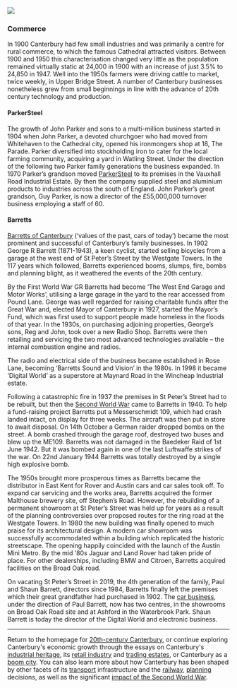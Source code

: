 <a href="https://dev.visual-essays.app"><img src="https://dev-visual-essays.netlify.app/images/ve-button.png"/></a>
<param author="Richard Maltby" banner="https://stor.artstor.org/stor/c35dcc83-8c83-4e82-8a7e-0d012287b919" layout="vtl" title="20th-Century Canterbury: Commerce" ve-config=""/>

<param aliases="Canterbury" eid="Q29303" ve-entity=""/>
<param aliases="Cathedral" eid="Q29265" ve-entity=""/>
<param aliases="Watling Street" eid="Q1434239" ve-entity=""/>
<param aliases="Westgate Towers" eid="Q104815065" ve-entity=""/>
<param aliases="First World War" eid="Q361" ve-entity=""/>
<param aliases="Mayor of Canterbury" eid="Q20089350" ve-entity=""/>
<param aliases="Messerschmidt 109" eid="Q155639" ve-entity=""/>
<param aliases="Baedeker Raid" eid="Q669528" ve-entity=""/>
<param aliases="Upper Bridge Street" eid="Q26535561" ve-entity=""/>
<param aliases="Whitehaven" eid="Q1012481" ve-entity=""/>
<param aliases="Wincheap" eid="Q8023755" ve-entity=""/>

### Commerce

In 1900 Canterbury had few small industries and was primarily a centre for rural commerce, to which the famous Cathedral attracted visitors. Between 1900 and 1950 this characterisation changed very little as the population remained virtually static at 24,000 in 1900 with an increase of just 3.5% to 24,850 in 1947. Well into the 1950s farmers were driving cattle to market, twice weekly, in Upper Bridge Street. A number of Canterbury businesses nonetheless grew from small beginnings in line with the advance of 20th century technology and production.
<param attribution="Public domain, photo from Léon et Lévy" label="Cattle market at Canterbury around 1900" url="https://stor.artstor.org/stor/5129a00d-b3c8-46f1-b40c-fe241d7d0479" ve-image=""/>
<param attribution="Connor Treston, by kind permission" label="Market area today" url="https://stor.artstor.org/stor/03bbed1c-285e-4f1b-b03f-6169a6afca1c" ve-image=""/>
<param center="Q26535561" ve-map="" zoom="15"/>

#### ParkerSteel

The growth of John Parker and sons to a multi-million business started in 1904 when John Parker, a devoted churchgoer who had moved from Whitehaven to the Cathedral city, opened his ironmongers shop at 18, The Parade. Parker diversified into stockholding iron to cater for the local farming community, acquiring a yard in Watling Street. Under the direction of the following two Parker family generations the business expanded. In 1970 Parker’s grandson moved [ParkerSteel](https://www.parkersteel.co.uk) to its premises in the Vauxhall Road Industrial Estate. By then the company supplied steel and aluminium products to industries across the south of England. John Parker’s great grandson, Guy Parker, is now a director of the £55,000,000 turnover business employing a staff of 60.
<param center="Q1434239" ve-map="" zoom="15"/>

#### Barretts

[Barretts of Canterbury](https://www.barrettskent.co.uk) (‘values of the past, cars of today’) became the most prominent and successful of Canterbury’s family businesses. In 1902 George R Barrett (1871-1943), a keen cyclist, started selling bicycles from a garage at the west end of St Peter’s Street by the Westgate Towers. In the 117 years which followed, Barretts experienced booms, slumps, fire, bombs and planning blight, as it weathered the events of the 20th century.
<param attribution="Postcard, Léon &amp; Levy" label="St Peter's Street, pre-1918" url="https://stor.artstor.org/stor/d0564753-7dc5-4985-8e3f-2fbcab4ee5d6" ve-image=""/>
<param center="Q104815065" ve-map="" zoom="15"/>

By the First World War GR Barretts had become ‘The West End Garage and Motor Works’, utilising a large garage in the yard to the rear accessed from Pound Lane. George was well regarded for raising charitable funds after the Great War and, elected Mayor of Canterbury in 1927, started the Mayor’s Fund, which was first used to support people made homeless in the floods of that year. In the 1930s, on purchasing adjoining properties, George’s sons, Reg and John, took over a new Radio Shop. Barretts were then retailing and servicing the two most advanced technologies available – the internal combustion engine and radios.
<param center="Q26551393" ve-map="" zoom="15"/>

The radio and electrical side of the business became established in Rose Lane, becoming ‘Barretts Sound and Vision’ in the 1980s. In 1998 it became ‘Digital World’ as a superstore at Maynard Road in the Wincheap Industrial estate.
<param attribution="Edward Crowther, by kind permission" label="Wincheap Industrial Estate" url="https://stor.artstor.org/stor/5dd13fa2-03ce-46d5-bd42-34901758643d" ve-image=""/>
<param center="Q8023755" ve-map="" zoom="15"/>

Following a catastrophic fire in 1937 the premises in St Peter’s Street had to be rebuilt, but then the [Second World War](/canterbury/20c-canterbury-ww2) came to Barretts in 1940. To help a fund-raising project Barretts put a Messerschmidt 109, which had crash landed intact, on display for three weeks. The aircraft was then put in store to await disposal. On 14th October a German raider dropped bombs on the street. A bomb crashed through the garage roof, destroyed two buses and blew up the ME109. Barretts was not damaged in the Baedeker Raid of 1st June 1942. But it was bombed again in one of the last Luftwaffe strikes of the war. On 22nd January 1944 Barretts was totally destroyed by a single high explosive bomb.
<param attribution="Photographer unknown" label="Fire at Barrett's on St Peter's Street, 1937" url="https://stor.artstor.org/stor/cd790d83-8b41-4b53-a497-4d691528174f" ve-image=""/>
<param ve-image-v2 manifest="https://iiif.juncture-digital.org/wc:Bundesarchiv_Bild_101I-662-6659-37%2C_Flugzeug_Messerschmitt_Me_109.jpg/manifest.json">

The 1950s brought more prosperous times as Barretts became the distributor in East Kent for Rover and Austin cars and car sales took off. To expand car servicing and the works area, Barretts acquired the former Malthouse brewery site, off Stephen’s Road. However, the rebuilding of a permanent showroom at St Peter’s Street was held up for years as a result of the planning controversies over proposed routes for the ring road at the Westgate Towers. In 1980 the new building was finally opened to much praise for its architectural design. A modern car showroom was successfully accommodated within a building which replicated the historic streetscape. The opening happily coincided with the launch of the Austin Mini Metro. By the mid ‘80s Jaguar and Land Rover had taken pride of place. For other dealerships, including BMW and Citroen, Barretts acquired facilities on the Broad Oak road.
<param attribution="Michelle Crowther, by permission" label="Former Barretts showroom on St Peter's Street" url="https://stor.artstor.org/stor/5f170802-922a-4ff3-9636-011d3bc59c7e" ve-image=""/>
<param center="51.29202871207598, 1.089396796387833" ve-map="" zoom="15"/>

On vacating St Peter’s Street in 2019, the 4th generation of the family, Paul and Shaun Barrett, directors since 1984, Barretts finally left the premises which their great grandfather had purchased in 1902. The [car business](https://www.barrettskent.co.uk/about-us/history/), under the direction of Paul Barrett, now has two centres, in the showrooms on Broad Oak Road site and at Ashford in the Waterbrook Park. Shaun Barrett is today the director of the Digital World and electronic business.
<param attribution="Michelle Crowther, by kind permission" label="Former Barretts showroom, now being renovated" url="https://stor.artstor.org/stor/62c0d182-6f60-4916-a824-c82f77e63c3a" ve-image=""/>
<param attribution="Michelle Crowther, by kind permission" label="Site of former Barretts forecourt" url="https://stor.artstor.org/stor/8acd68ee-34f3-4208-8d83-69407ebfe847" ve-image=""/>
<param center="51.29202871207598, 1.089396796387833" ve-map="" zoom="15"/>

***

Return to the homepage for [20th-century Canterbury](/canterbury/20c-canterbury-home), or continue exploring Canterbury's economic growth through the essays on Canterbury's [industrial heritage](/canterbury/20c-canterbury-industrial), its [retail industry](/canterbury/20c-canterbury-retail-store) and [trading estates](/canterbury/20c-canterbury-trading-estates), or Canterbury as a [boom city](/canterbury/20c-canterbury-boom-city). You can also learn more about how Canterbury has been shaped by other facets of its [transport](/canterbury/20c-canterbury-transport) infrastructure and the [railway](canterbury/20c-canterbury-railway), [planning](/canterbury/20c-canterbury-planning) decisions, as well as the significant [impact of the Second World War](/canterbury/20c-canterbury-ww2).
<param ve-image-v2 manifest="https://iiif.juncture-digital.org/wc:1557px-Canterbury_Cathedral_-_Portal_Nave_Cross-spire.jpeg/manifest.json"> 
